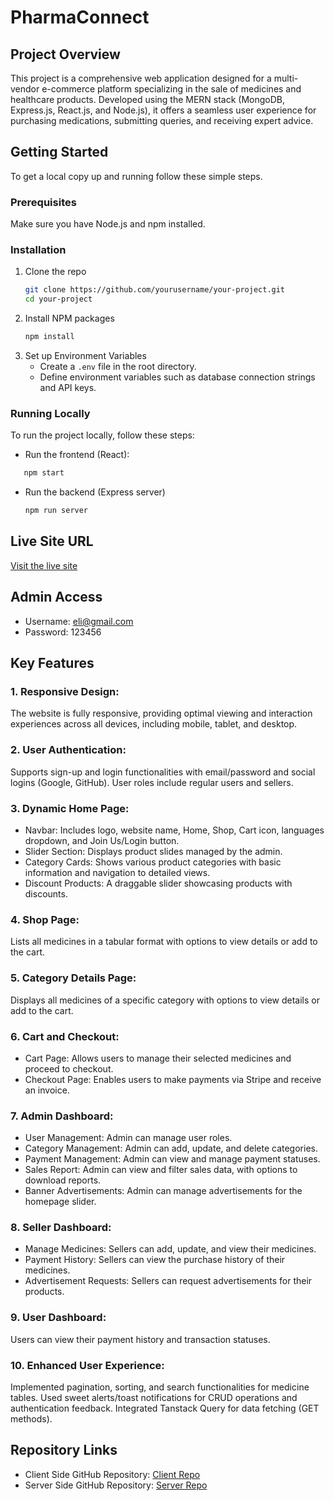 # PharmaConnect
## Project Overview
This project is a comprehensive web application designed for a multi-vendor e-commerce platform specializing in the sale of medicines and healthcare products. Developed using the MERN stack (MongoDB, Express.js, React.js, and Node.js), it offers a seamless user experience for purchasing medications, submitting queries, and receiving expert advice.

## Getting Started

To get a local copy up and running follow these simple steps.

### Prerequisites

Make sure you have Node.js and npm installed.

### Installation

1. Clone the repo
   ```sh
   git clone https://github.com/yourusername/your-project.git
   cd your-project
   ```
2. Install NPM packages
   ```sh
   npm install
   ```
4. Set up Environment Variables
   * Create a `.env` file in the root directory.
   * Define environment variables such as database connection strings and API keys.
### Running Locally
  To run the project locally, follow these steps:
   * Run the frontend (React):
```sh
   npm start
```
 * Run the backend (Express server)
   ```sh
   npm run server
   ```
     
## Live Site URL
[Visit the live site](https://pharma-connect-b7fd3.web.app)


## Admin Access
- Username: eli@gmail.com
- Password: 123456

## Key Features
### 1. Responsive Design: 
The website is fully responsive, providing optimal viewing and interaction experiences across all devices, including mobile, tablet, and desktop.

### 2. User Authentication:
 Supports sign-up and login functionalities with email/password and social logins (Google, GitHub). User roles include regular users and sellers.

### 3. Dynamic Home Page:

- Navbar: Includes logo, website name, Home, Shop, Cart icon, languages dropdown, and Join Us/Login button.
- Slider Section: Displays product slides managed by the admin.
- Category Cards: Shows various product categories with basic information and navigation to detailed views.
- Discount Products: A draggable slider showcasing products with discounts.

### 4. Shop Page: 
Lists all medicines in a tabular format with options to view details or add to the cart.

### 5. Category Details Page:
 Displays all medicines of a specific category with options to view details or add to the cart.

### 6. Cart and Checkout:

- Cart Page: Allows users to manage their selected medicines and proceed to checkout.
- Checkout Page: Enables users to make payments via Stripe and receive an invoice.

### 7. Admin Dashboard:

- User Management: Admin can manage user roles.
- Category Management: Admin can add, update, and delete categories.
- Payment Management: Admin can view and manage payment statuses.
- Sales Report: Admin can view and filter sales data, with options to download reports.
- Banner Advertisements: Admin can manage advertisements for the homepage slider.
### 8. Seller Dashboard:

- Manage Medicines: Sellers can add, update, and view their medicines.
- Payment History: Sellers can view the purchase history of their medicines.
- Advertisement Requests: Sellers can request advertisements for their products.

### 9. User Dashboard:
 Users can view their payment history and transaction statuses.

### 10. Enhanced User Experience:

Implemented pagination, sorting, and search functionalities for medicine tables.
Used sweet alerts/toast notifications for CRUD operations and authentication feedback.
Integrated Tanstack Query for data fetching (GET methods).



## Repository Links
- Client Side GitHub Repository: [Client Repo](https://github.com/programming-hero-web-course1/b9a12-client-side-KhEliash)
- Server Side GitHub Repository: [Server Repo](https://github.com/programming-hero-web-course1/b9a12-server-side-KhEliash)

 
